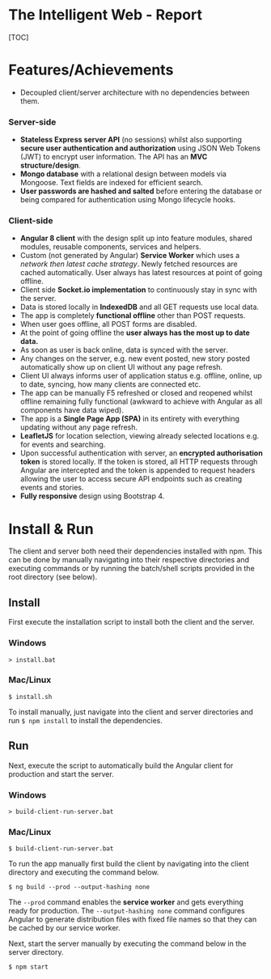 # The Intelligent Web - Report

[TOC]
# Features/Achievements
- Decoupled client/server architecture with no dependencies between them.

### Server-side
- **Stateless Express server API** (no sessions) whilst also supporting **secure user authentication and authorization** using JSON Web Tokens (JWT) to encrypt user information. The API has an **MVC structure/design**.
- **Mongo database** with a relational design between models via Mongoose. Text fields are indexed for efficient search.
- **User passwords are hashed and salted** before entering the database or being compared for authentication using Mongo lifecycle hooks.

### Client-side
- **Angular 8 client** with the design split up into feature modules, shared modules, reusable components, services and helpers.
- Custom (not generated by Angular) **Service Worker** which uses a *network then latest cache strategy*. Newly fetched resources are cached automatically. User always has latest resources at point of going offline.
- Client side **Socket.io implementation** to continuously stay in sync with the server.
- Data is stored locally in **IndexedDB** and all GET requests use local data.
- The app is completely **functional offline** other than POST requests.
- When user goes offline, all POST forms are disabled.
- At the point of going offline the **user always has the most up to date data.**
- As soon as user is back online, data is synced with the server.
- Any changes on the server, e.g. new event posted, new story posted automatically show up on client UI without any page refresh.
- Client UI always informs user of application status e.g. offline, online, up to date, syncing, how many clients are connected etc.
- The app can be manually F5 refreshed or closed and reopened whilst offline remaining fully functional (awkward to achieve with Angular as all components have data wiped).
- The app is a **Single Page App (SPA)** in its entirety with everything updating without any page refresh.
- **LeafletJS** for location selection, viewing already selected locations e.g. for events and searching.
- Upon successful authentication with server, an **encrypted authorisation token** is stored locally. If the token is stored, all HTTP requests through Angular are intercepted and the token is appended to request headers allowing the user to access secure API endpoints such as creating events and stories.
- **Fully responsive** design using Bootstrap 4.

# Install & Run

The client and server both need their dependencies installed with npm. This can be done by manually navigating into their respective directories and executing commands or by running the batch/shell scripts provided in the root directory (see below).

## Install

First execute the installation script to install both the client and the server.

### Windows
```console
> install.bat
```
### Mac/Linux
```console
$ install.sh
```
To install manually, just navigate into the client and server directories and run `$ npm install` to install the dependencies.

## Run
Next, execute the script to automatically build the Angular client for production and start the server.

### Windows

```console
> build-client-run-server.bat
```

### Mac/Linux

```console
$ build-client-run-server.bat
```

To run the app manually first build the client by navigating into the client directory and executing the command below. 

```console
$ ng build --prod --output-hashing none
```
The `--prod` command enables the **service worker** and gets everything ready for production. The `--output-hashing none` command configures Angular to generate distribution files with fixed file names so that they can be cached by our service worker.

Next, start the server manually by executing the command below in the server directory.

```console
$ npm start
```



